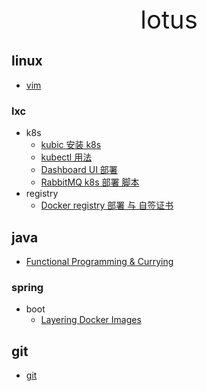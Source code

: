 <div style="text-align: center;font-size: 40px;">lotus</div>

## linux

- [vim](linux/vim.md)

### lxc

- k8s
    - [kubic 安装 k8s](linux/lxc/k8s/kubic.md)
    - [kubectl 用法](linux/lxc/k8s/kubectl.md)
    - [Dashboard UI 部署](linux/lxc/k8s/dashbord-ui.md)
    - [RabbitMQ k8s 部署 脚本](linux/lxc/k8s/rabbitmq.md)
- registry
    - [Docker registry 部署 与 自签证书](linux/lxc/registry/registry.md)

## java

- [Functional Programming & Currying](java/functional.md)

### spring

- boot
    - [Layering Docker Images](java/spring/boot/layer.md)

## git

- [git](git/git.md)